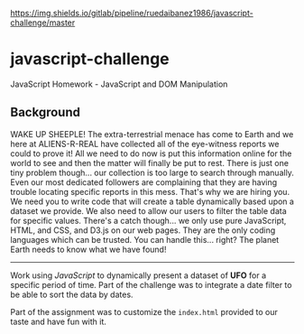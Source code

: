 https://img.shields.io/gitlab/pipeline/ruedaibanez1986/javascript-challenge/master

# javascript-challenge
JavaScript Homework - JavaScript and DOM Manipulation
## Background

WAKE UP SHEEPLE! The extra-terrestrial menace has come to Earth and we here at ALIENS-R-REAL have collected all of the eye-witness reports we could to prove it! All we need to do now is put this information online for the world to see and then the matter will finally be put to rest.
There is just one tiny problem though... our collection is too large to search through manually. Even our most dedicated followers are complaining that they are having trouble locating specific reports in this mess.
That's why we are hiring you. We need you to write code that will create a table dynamically based upon a dataset we provide. We also need to allow our users to filter the table data for specific values. There's a catch though... we only use pure JavaScript, HTML, and CSS, and D3.js on our web pages. They are the only coding languages which can be trusted.
You can handle this... right? The planet Earth needs to know what we have found!

--------------------------------------------------------------------------------------------------

Work using *JavaScript* to dynamically present a dataset of **UFO** for a specific period of time. Part of the challenge was to integrate a date filter to be able to sort the data by dates. 

Part of the assignment was to customize the `index.html` provided to our taste and have fun with it. 
